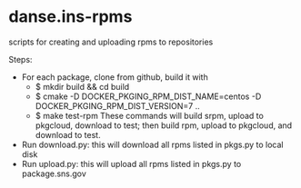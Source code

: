 # danse.ins-rpms
scripts for creating and uploading rpms to repositories

Steps:
* For each package, clone from github, build it with
  - $ mkdir build && cd build 
  - $ cmake -D DOCKER_PKGING_RPM_DIST_NAME=centos -D DOCKER_PKGING_RPM_DIST_VERSION=7 ..
  - $ make test-rpm
  These commands will build srpm, upload to pkgcloud, download to test; then build rpm,
  upload to pkgcloud, and download to test.
* Run download.py: this will download all rpms listed in pkgs.py to local disk
* Run upload.py: this will upload all rpms listed in pkgs.py to package.sns.gov
